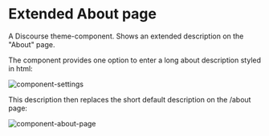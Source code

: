 # Extended About page

A Discourse theme-component. Shows an extended description on the "About" page.

The component provides one option to enter a long about description styled in html:

![component-settings](https://user-images.githubusercontent.com/26887899/121359928-e0f71d00-c92b-11eb-807b-f6bc847fbd69.png)

This description then replaces the short default description on the /about page:

![component-about-page](https://user-images.githubusercontent.com/26887899/121360202-1dc31400-c92c-11eb-9a93-da7c41c5afc2.png)




